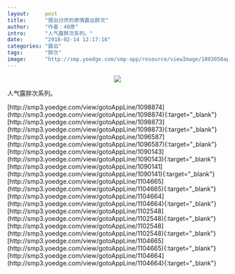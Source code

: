 ```yaml
---
layout:     post
title:      "摆出讨厌的表情露出胖次"
author:     "作者：40原"
intro:      "人气露胖次系列。"
date:       "2018-02-14 12:17:16"
categories: "露出"
tags:       "胖次"
image:      "http://smp.yoedge.com/smp-app/resource/viewImage/1003050appline.png"
---
```

<div style="text-align: center">
<p><img src="http://smp.yoedge.com/smp-app/resource/viewImage/1003050appline.png"/></p>
</div>
<p class="post-meta">
<span>人气露胖次系列。</span>
</p>
[http://smp3.yoedge.com/view/gotoAppLine/1098874](http://smp3.yoedge.com/view/gotoAppLine/1098874){:target="_blank"}
[http://smp3.yoedge.com/view/gotoAppLine/1098873](http://smp3.yoedge.com/view/gotoAppLine/1098873){:target="_blank"}
[http://smp3.yoedge.com/view/gotoAppLine/1096587](http://smp3.yoedge.com/view/gotoAppLine/1096587){:target="_blank"}
[http://smp3.yoedge.com/view/gotoAppLine/1090143](http://smp3.yoedge.com/view/gotoAppLine/1090143){:target="_blank"}
[http://smp3.yoedge.com/view/gotoAppLine/1090141](http://smp3.yoedge.com/view/gotoAppLine/1090141){:target="_blank"}
[http://smp3.yoedge.com/view/gotoAppLine/1104665](http://smp3.yoedge.com/view/gotoAppLine/1104665){:target="_blank"}
[http://smp3.yoedge.com/view/gotoAppLine/1104664](http://smp3.yoedge.com/view/gotoAppLine/1104664){:target="_blank"}
[http://smp3.yoedge.com/view/gotoAppLine/1102548](http://smp3.yoedge.com/view/gotoAppLine/1102548){:target="_blank"}
[http://smp3.yoedge.com/view/gotoAppLine/1102548](http://smp3.yoedge.com/view/gotoAppLine/1102548){:target="_blank"}
[http://smp3.yoedge.com/view/gotoAppLine/1104665](http://smp3.yoedge.com/view/gotoAppLine/1104665){:target="_blank"}
[http://smp3.yoedge.com/view/gotoAppLine/1104664](http://smp3.yoedge.com/view/gotoAppLine/1104664){:target="_blank"}


